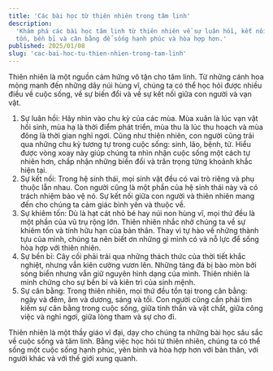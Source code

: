 ```yaml
---
title: 'Các bài học từ thiên nhiên trong tâm linh'
description:
  'Khám phá các bài học tâm linh từ thiên nhiên về sự luân hồi, kết nối, khiêm
  tốn, bền bỉ và cân bằng để sống hạnh phúc và hòa hợp hơn.'
published: 2025/01/08
slug: 'cac-bai-hoc-tu-thien-nhien-trong-tam-linh'
---
```


Thiên nhiên là một nguồn cảm hứng vô tận cho tâm linh. Từ những cánh hoa mỏng
manh đến những dãy núi hùng vĩ, chúng ta có thể học hỏi được nhiều điều về cuộc
sống, về sự biến đổi và về sự kết nối giữa con người và vạn vật.

1. Sự luân hồi: Hãy nhìn vào chu kỳ của các mùa. Mùa xuân là lúc vạn vật hồi
   sinh, mùa hạ là thời điểm phát triển, mùa thu là lúc thu hoạch và mùa đông là
   thời gian nghỉ ngơi. Cũng như thiên nhiên, con người cũng trải qua những chu
   kỳ tương tự trong cuộc sống: sinh, lão, bệnh, tử. Hiểu được vòng xoay này
   giúp chúng ta nhìn nhận cuộc sống một cách tự nhiên hơn, chấp nhận những biến
   đổi và trân trọng từng khoảnh khắc hiện tại.
2. Sự kết nối: Trong hệ sinh thái, mọi sinh vật đều có vai trò riêng và phụ
   thuộc lẫn nhau. Con người cũng là một phần của hệ sinh thái này và có trách
   nhiệm bảo vệ nó. Sự kết nối giữa con người và thiên nhiên mang đến cho chúng
   ta cảm giác bình yên và thuộc về.
3. Sự khiêm tốn: Dù là hạt cát nhỏ bé hay núi non hùng vĩ, mọi thứ đều là một
   phần của vũ trụ rộng lớn. Thiên nhiên nhắc nhở chúng ta về sự khiêm tốn và
   tính hữu hạn của bản thân. Thay vì tự hào về những thành tựu của mình, chúng
   ta nên biết ơn những gì mình có và nỗ lực để sống hòa hợp với thiên nhiên.
4. Sự bền bỉ: Cây cối phải trải qua những thách thức của thời tiết khắc nghiệt,
   nhưng vẫn kiên cường vươn lên. Những tảng đá bị bào mòn bởi sóng biển nhưng
   vẫn giữ nguyên hình dạng của mình. Thiên nhiên là minh chứng cho sự bền bỉ và
   kiên trì của sinh mệnh.
5. Sự cân bằng: Trong thiên nhiên, mọi thứ đều tồn tại trong cân bằng: ngày và
   đêm, âm và dương, sáng và tối. Con người cũng cần phải tìm kiếm sự cân bằng
   trong cuộc sống, giữa tinh thần và vật chất, giữa công việc và nghỉ ngơi,
   giữa lòng tham và sự cho đi.

Thiên nhiên là một thầy giáo vĩ đại, dạy cho chúng ta những bài học sâu sắc về
cuộc sống và tâm linh. Bằng việc học hỏi từ thiên nhiên, chúng ta có thể sống
một cuộc sống hạnh phúc, yên bình và hòa hợp hơn với bản thân, với người khác và
với thế giới xung quanh.
